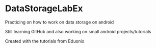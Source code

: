 # DataStorageLabEx
Practicing on how to work on data storage on android

Still learning GitHub and also working on small android projects/tutorials

Created with the tutorials from Eduonix
